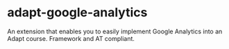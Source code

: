 # adapt-google-analytics

An extension that enables you to easily implement Google Analytics into an Adapt course. Framework and AT compliant.